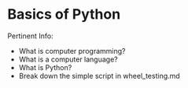 # Basics of Python

Pertinent Info:

* What is computer programming?
* What is a computer language?
* What is Python?
* Break down the simple script in wheel_testing.md
